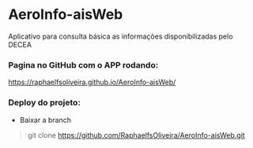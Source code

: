 # AeroInfo-aisWeb
Aplicativo para consulta básica as informações disponibilizadas pelo DECEA

### Pagina no GitHub com o APP rodando:
https://raphaelfsoliveira.github.io/AeroInfo-aisWeb/

### Deploy do projeto:

- Baixar a branch
> git clone https://github.com/RaphaelfsOliveira/AeroInfo-aisWeb.git
